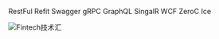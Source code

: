 RestFul
Refit
Swagger
gRPC
GraphQL
SingalR
WCF
ZeroC Ice

![Fintech技术汇](https://img2020.cnblogs.com/blog/498574/202008/498574-20200801213206265-563825556.jpg)